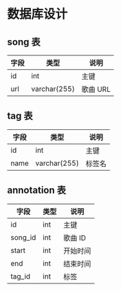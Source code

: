# 数据库设计

## song 表

| 字段 | 类型         | 说明     |
| ---- | ------------ | -------- |
| id   | int          | 主键     |
| url  | varchar(255) | 歌曲 URL |

## tag 表

| 字段 | 类型         | 说明   |
| ---- | ------------ | ------ |
| id   | int          | 主键   |
| name | varchar(255) | 标签名 |

## annotation 表

| 字段    | 类型 | 说明     |
| ------- | ---- | -------- |
| id      | int  | 主键     |
| song_id | int  | 歌曲 ID  |
| start   | int  | 开始时间 |
| end     | int  | 结束时间 |
| tag_id  | int  | 标签     |
